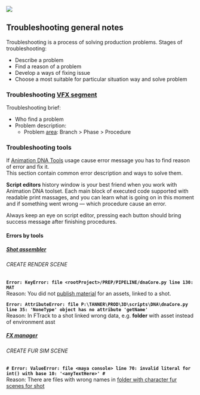 ![](https://lh3.googleusercontent.com/-xE3m9LwLVoA/VzMoTTUqEOI/AAAAAAAAFlQ/qFlXw_x4ydkAZBW6_yJX_yLiKJXdfVdDACCo/s700/bannerDNA_trouble_01.jpg)

## Troubleshooting general notes
Troubleshooting is a process of solving production problems. Stages of troubleshooting:
- Describe a problem
- Find a reason of a problem
- Develop a ways of fixing issue
- Choose a most suitable for particular situation way and solve problem

### Troubleshooting [VFX segment](02-Codex-DNA#structure-of-film-and-production)
Troubleshooting brief:
- Who find a problem
- Problem description:
  - Problem [area](02-Codex-DNA#structure-of-film-and-production): Branch > Phase > Procedure

### Troubleshooting tools
If [Animation DNA Tools](03-tools) usage cause error message you has to find reason of error and fix it.  
This section contain common error description and ways to solve them.

**Script editors** history window is your best friend when you work with Animation DNA toolset. Each main block of executed code supported with readable print massages, and you can learn what is going on in this moment and if something went wrong — which procedure cause an error.

Always keep an eye on script editor, pressing each button should bring success message after finishing procedures. 

#### Errors by tools 
##### [Shot assembler](03-Tools#shot-assembler)
###### CREATE RENDER SCENE
**`Error: KeyError: file <rootProject>/PREP/PIPELINE/dnaCore.py line 130: MAT`**  
Reason: You did not [publish material](01-quick-start#look-development) for an assets, linked to a shot.

**`Error: AttributeError: file P:\TANNER\PROD\3D\scripts\DNA\dnaCore.py line 35: 'NoneType' object has no attribute 'getName'`**  
Reason:  In FTrack to a shot linked wrong data, e.g. **folder** with asset instead of environment asst


##### [FX manager](03-Tools#fx-manager)
###### CREATE FUR SIM SCENE
**`# Error: ValueError: file <maya console> line 70: invalid literal for int() with base 10: '<anyTextHere>' # `**  
Reason: There are files with wrong names in [folder with character fur scenes for shot](02-Codex-DNA#fur-workflow)